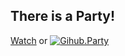 There is a Party!
-
[Watch](https://github.com/githubpartybot/Join-Us/issues) 
or [![Gihub.Party](https://img.shields.io/badge/Join-Github.Party-blue.svg)](https://github.party/)
